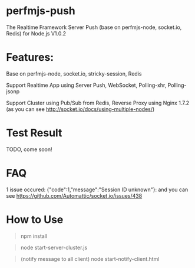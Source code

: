 perfmjs-push
=======
The Realtime Framework Server Push (base on perfmjs-node, socket.io, Redis) for Node.js  V1.0.2

Features:
=======
Base on perfmjs-node, socket.io, stricky-session, Redis

Support Realtime App using Server Push, WebSocket, Polling-xhr, Polling-jsonp

Support Cluster using Pub/Sub from Redis, Reverse Proxy using Nginx 1.7.2 (as you can see http://socket.io/docs/using-multiple-nodes/)

Test Result
=======
TODO, come soon!

FAQ
======
1 issue occured: {"code":1,"message":"Session ID unknown"}: and you can see   https://github.com/Automattic/socket.io/issues/438


How to Use
=======
>npm install

>node start-server-cluster.js

>(notify message to all client) node start-notify-client.html
